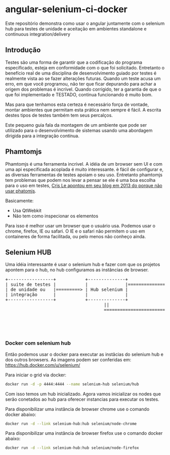 # angular-selenium-ci-docker
Este repositório demonstra como usar o angular juntamente com o selenium hub para testes de unidade e aceitação em ambientes standalone e continuous integration/delivery

## Introdução

Testes são uma forma de garantir que a codificação do programa especificado, esteja em conformidade com o que foi solicitado.
Entretanto o benefício real de uma disciplina de desenvolvimento guiado por testes é realmente vista ao se fazer alterações futuras. Quando um teste acusa um erro, em que você programou, não ter que ficar depurando para achar a origem dos problemas é incrível. Quando corrigido, ter a garantia de que o que foi implementado e TESTADO, continua funcionando é muito bom. 

Mas para que tenhamos esta certeza é necessário força de vontade, montar ambientes que permitam esta prática nem sempre é fácil. A escrita destes tipos de testes também tem seus percalços.

Este pequeno guia fala da montagem de um ambiente que pode ser utilizado para o desenvolvimento de sistemas usando uma abordagem dirigida para a integração contínua.

## Phamtomjs

Phamtomjs é uma ferramenta incrível. A idéia de um browser sem UI e com uma api especificada acoplada é muito interessante. è fácil de configurar e, as diversas ferramentas de testes apoiam o seu uso. Entretanto phamtomjs tem problemas que podem nos levar a pensar se ele é uma boa escolha para o uso em testes, [Cris Le apontou em seu blog em 2013 do porque não usar phatomjs](http://www.chrisle.me/2013/08/5-reasons-i-chose-selenium-over-phantomjs/). 

Basicamente:

* Usa QtWebkit
* Não tem como inspecionar os elementos

Para isso é melhor usar um browser que o usuário usa. Podemos usar o chrome, firefox, IE ou safari. O IE e o safari não permitem o uso em containeres de forma facilitada, ou pelo menos não conheço ainda.

## Selenium HUB

Uma idéia interessante é usar o selenium hub e fazer com que os projetos apontem para o hub, no hub configuramos as instâncias de browser.

<pre>
+-----------------+           +--------------+                 +------------+
| suite de testes |           |              |===============> | instancia  |
| de unidade ou   |=========> | Hub selenium |                 | do chrome  |   
| integração      |           |              |                 +------------+           
+-----------------+           +--------------+ 
                                     ||
                                     =========================> +--------------+
                                                                |  instancia   |
                                                                |  dos outros  |
                                                                |  browsers    |
                                                                +--------------+   
</pre>

### Docker com selenium hub

Então podemos usar o docker para executar as instâcias do selenium hub e dos outros browsers.
As imagens podem ser conferidas em: https://hub.docker.com/u/selenium/

Para iniciar o grid via docker: 
```bash
docker run -d -p 4444:4444 --name selenium-hub selenium/hub
```
Com isso temos um hub inicializado. Agora vamos inicializar os nodes que serão conetados ao hub para oferecer instancias para executar os testes.

Para disponibilizar uma instância de browser chrome use o comando docker abaixo:
```bash
docker run -d --link selenium-hub:hub selenium/node-chrome
```
Para disponibilizar uma instância de browser firefox use o comando docker abaixo:
```bash
docker run -d --link selenium-hub:hub selenium/node-firefox
```










